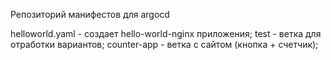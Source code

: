 Репозиторий манифестов для argocd

helloworld.yaml - создает hello-world-nginx приложения;
test - ветка для отработки вариантов;
counter-app - ветка с сайтом (кнопка + счетчик);
